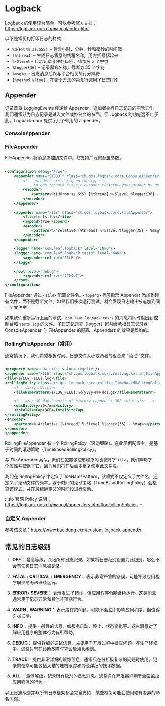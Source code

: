 # Logback

Logback 的使用较为简单，可以参考官方文档：https://logback.qos.ch/manual/index.html

以下是常见的打印日志的格式：

- `%d{HH:mm:ss.SSS} `– 包含小时、分钟、秒和毫秒的时间戳
- `[%thread]` – 生成日志消息的线程名称，用方括号括起来
- `%-5level` – 日志记录事件的级别，填充为 5 个字符
- `%logger{36}` – 记录器的名称，截断为 35 个字符
- `%msg%n `– 日志消息后跟与平台相关的行分隔符
- `[%method,%line]` - 在哪个方法的第几行调用了日志打印

## Appender

记录器将 LoggingEvents 传递给 Appender。追加者执行日志记录的实际工作。我们通常认为日志记录是进入文件或控制台的东西，但
Logback 的功能远不止于此。Logback-core 提供了几个有用的 appender。

### ConsoleAppender

### FileAppender

FileAppender 将消息追加到文件中。它支持广泛的配置参数。

```xml

<configuration debug="true">
    <appender name="STDOUT" class="ch.qos.logback.core.ConsoleAppender">
        <!-- encoders are assigned the type
             ch.qos.logback.classic.encoder.PatternLayoutEncoder by default -->
        <encoder>
            <pattern>%d{HH:mm:ss.SSS} [%thread] %-5level %logger{36} - %msg%n</pattern>
        </encoder>
    </appender>

    <appender name="FILE" class="ch.qos.logback.core.FileAppender">
        <file>tests.log</file>
        <append>true</append>
        <encoder>
            <pattern>%-4relative [%thread] %-5level %logger{35} - %msg%n</pattern>
        </encoder>
    </appender>

    <logger name="com.leaf.logback" level="INFO"/>
    <logger name="com.leaf.logback.tests" level="WARN">
        <appender-ref ref="FILE"/>
    </logger>

    <root level="debug">
        <appender-ref ref="STDOUT"/>
    </root>
</configuration>
```

FileAppender 通过 `<file>` 配置文件名。`<append>` 标签指示 Appender 添加到现有文件，而不是截断文件。如果我们多次运行测试，就会发现日志输出被追加到同一个文件中。

如果我们重新运行上面的测试，`com.leaf.logback.tests` 的消息将同时输出到控制台和 `tests.log` 的文件。子日志记录器（logger）同时继承根日志记录器
ConsoleAppender 与 FileAppender 的配置。Appenders 的效果是累加的。

### RollingFileAppender（常用）

通常情况下，我们希望根据时间、日志文件大小或两者的组合来 "滚动 "文件。

```xml logback.xml

<property name="LOG_FILE" value="LogFile"/>
<appender name="FILE" class="ch.qos.logback.core.rolling.RollingFileAppender">
<file>${LOG_FILE}.log</file>
<rollingPolicy class="ch.qos.logback.core.rolling.TimeBasedRollingPolicy">
    <!-- daily rollover -->
    <fileNamePattern>${LOG_FILE}.%d{yyyy-MM-dd}.gz</fileNamePattern>

    <!-- keep 30 days' worth of history capped at 3GB total size -->
    <maxHistory>30</maxHistory>
    <totalSizeCap>3GB</totalSizeCap>
</rollingPolicy>
<encoder>
    <pattern>%-4relative [%thread] %-5level %logger{35} - %msg%n</pattern>
</encoder>
</appender>

```

RollingFileAppender 有一个 RollingPolicy（滚动策略）。在此示例配置中，是基于时间的滚动策略（TimeBasedRollingPolicy）。

与 FileAppender 类似，我们在配置该应用程序时也使用了 `file`。我们声明了一个属性并使用了它，因为我们将在后面中重复使用此文件名。

我们在 RollingPolicy 中定义了
fileNamePattern。该模式不仅定义了文件名，还定义了滚动文件的频率。基于时间的滚动策略（TimeBasedRollingPolicy）会检查该模式，并在最精确定义的时间段进行滚动。

:::tip
官网 Policy 说明：https://logback.qos.ch/manual/appenders.html#onRollingPolicies
:::

### 自定义 Appender

参考该文章：https://www.baeldung.com/custom-logback-appender

## 常见的日志级别

1. **OFF**：
   最高等级，关闭所有日志记录。如果将日志级别设置为此级别，那么不会有任何日志消息被记录。

2. **FATAL** / **CRITICAL** / **EMERGENCY**：
   表示非常严重的错误，可能导致应用程序崩溃或无法继续运行。

3. **ERROR** / **SEVERE**：
   表示发生了错误，但应用程序仍能继续运行。这类消息通常用于记录异常和其他非预期行为。

4. **WARN** / **WARNING**：
   表示潜在的问题，可能不会立即影响应用程序，但值得引起注意。

5. **INFO**：
   提供一般性的信息，如服务启动、停止、状态变化等。这些消息对了解应用程序的整体行为有所帮助。

6. **DEBUG**：
   提供详细的调试信息，主要用于开发过程中排查问题。在生产环境中，通常只有在诊断故障时才会启用此级别。

7. **TRACE**：
   提供非常详细的跟踪信息，通常只在分析极复杂的问题时使用。记录的信息可能包括大量的堆栈跟踪和其他详细的技术数据。

8. **ALL**：
   最低等级，记录所有级别的日志消息。通常只在开发期间用于全面监控应用程序的行为。

以上日志级别并非所有日志框架都会完全支持，某些框架可能会使用略有差异的命名习惯。
